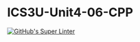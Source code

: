 # ICS3U-Unit4-06-CPP

[![GitHub's Super Linter](https://github.com/Peter-Gemmell/ICS3U-Unit4-06-CPP/workflows/GitHub's%20Super%20Linter/badge.svg)](https://github.com/Peter-Gemmell/ICS3U-Unit4-06-CPP/actions)
